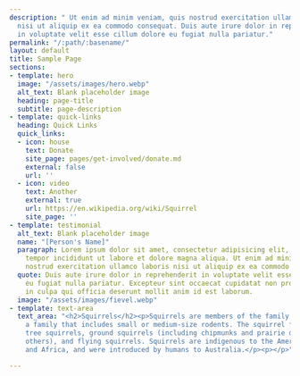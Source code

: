 ```yaml
---
description: " Ut enim ad minim veniam, quis nostrud exercitation ullamco laboris
  nisi ut aliquip ex ea commodo consequat. Duis aute irure dolor in reprehenderit
  in voluptate velit esse cillum dolore eu fugiat nulla pariatur."
permalink: "/:path/:basename/"
layout: default
title: Sample Page
sections:
- template: hero
  image: "/assets/images/hero.webp"
  alt_text: Blank placeholder image
  heading: page-title
  subtitle: page-description
- template: quick-links
  heading: Quick Links
  quick_links:
  - icon: house
    text: Donate
    site_page: pages/get-involved/donate.md
    external: false
    url: ''
  - icon: video
    text: Another
    external: true
    url: https://en.wikipedia.org/wiki/Squirrel
    site_page: ''
- template: testimonial
  alt_text: Blank placeholder image
  name: "[Person's Name]"
  paragraph: Lorem ipsum dolor sit amet, consectetur adipisicing elit, sed do eiusmod
    tempor incididunt ut labore et dolore magna aliqua. Ut enim ad minim veniam, quis
    nostrud exercitation ullamco laboris nisi ut aliquip ex ea commodo consequat.
  quote: Duis aute irure dolor in reprehenderit in voluptate velit esse cillum dolore
    eu fugiat nulla pariatur. Excepteur sint occaecat cupidatat non proident, sunt
    in culpa qui officia deserunt mollit anim id est laborum.
  image: "/assets/images/fievel.webp"
- template: text-area
  text_area: "<h2>Squirrels</h2><p>Squirrels are members of the family Sciuridae,
    a family that includes small or medium-size rodents. The squirrel family includes
    tree squirrels, ground squirrels (including chipmunks and prairie dogs, among
    others), and flying squirrels. Squirrels are indigenous to the Americas, Eurasia,
    and Africa, and were introduced by humans to Australia.</p><p></p>"

---
```

